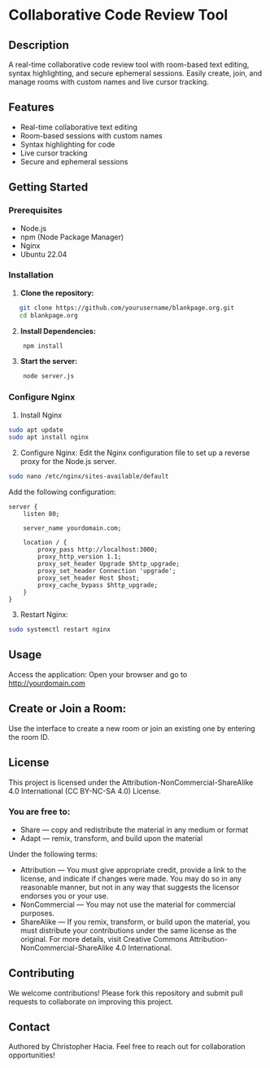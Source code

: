# Collaborative Code Review Tool

## Description
A real-time collaborative code review tool with room-based text editing, syntax highlighting, and secure ephemeral sessions. Easily create, join, and manage rooms with custom names and live cursor tracking.

## Features
- Real-time collaborative text editing
- Room-based sessions with custom names
- Syntax highlighting for code
- Live cursor tracking
- Secure and ephemeral sessions

## Getting Started

### Prerequisites
- Node.js
- npm (Node Package Manager)
- Nginx
- Ubuntu 22.04

### Installation

1. **Clone the repository:**
```sh
   git clone https://github.com/yourusername/blankpage.org.git
   cd blankpage.org
```

2. **Install Dependencies:**
```sh
    npm install
```

3. **Start the server:**
```sh
    node server.js
```

### Configure Nginx

1. Install Nginx
```sh
sudo apt update
sudo apt install nginx
```

2. Configure Nginx:
Edit the Nginx configuration file to set up a reverse proxy for the Node.js server.
```sh
sudo nano /etc/nginx/sites-available/default
```
Add the following configuration:
```nginx
server {
    listen 80;

    server_name yourdomain.com;

    location / {
        proxy_pass http://localhost:3000;
        proxy_http_version 1.1;
        proxy_set_header Upgrade $http_upgrade;
        proxy_set_header Connection 'upgrade';
        proxy_set_header Host $host;
        proxy_cache_bypass $http_upgrade;
    }
}
```

3. Restart Nginx:
```sh
sudo systemctl restart nginx
```

## Usage
Access the application:
Open your browser and go to http://yourdomain.com

## Create or Join a Room:
Use the interface to create a new room or join an existing one by entering the room ID.

## License
This project is licensed under the Attribution-NonCommercial-ShareAlike 4.0 International (CC BY-NC-SA 4.0) License.

### You are free to:

- Share — copy and redistribute the material in any medium or format
- Adapt — remix, transform, and build upon the material

Under the following terms:

- Attribution — You must give appropriate credit, provide a link to the license, and indicate if changes were made. You may do so in any reasonable manner, but not in any way that suggests the licensor endorses you or your use.
- NonCommercial — You may not use the material for commercial purposes.
-  ShareAlike — If you remix, transform, or build upon the material, you must distribute your contributions under the same license as the original.
For more details, visit Creative Commons Attribution-NonCommercial-ShareAlike 4.0 International.

## Contributing
We welcome contributions! Please fork this repository and submit pull requests to collaborate on improving this project.

## Contact
Authored by Christopher Hacia. Feel free to reach out for collaboration opportunities!

